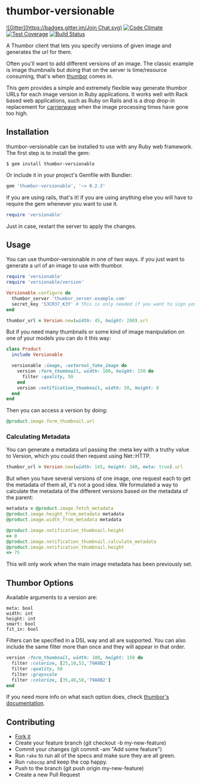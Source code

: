 thumbor-versionable
===================

[![Gitter](https://badges.gitter.im/Join Chat.svg)](https://gitter.im/vjustov/thumbor-versionable?utm_source=badge&utm_medium=badge&utm_campaign=pr-badge&utm_content=badge)
[![Code Climate](https://codeclimate.com/github/vjustov/thumbor-versionable/badges/gpa.svg)](https://codeclimate.com/github/vjustov/thumbor-versionable)
[![Test Coverage](https://codeclimate.com/github/vjustov/thumbor-versionable/badges/coverage.svg)](https://codeclimate.com/github/vjustov/thumbor-versionable)
[![Build Status](https://travis-ci.org/vjustov/thumbor-versionable.svg?branch=master)](https://travis-ci.org/vjustov/thumbor-versionable)

A Thumbor client that lets you specify versions of given image and generates the url for them.

Often you'll want to add different versions of an image. The classic example is image thumbnails but doing that on the server is time/resource consuming, that's when [thumbor](https://github.com/thumbor/thumbor) comes in.

This gem provides a simple and extremely flexible way generate thumbor URLs for each image version in Ruby applications. It works well with Rack based web applications, such as Ruby on Rails and is a drop drop-in replacement for [carrierwave](https://github.com/carrierwaveuploader/carrierwave) when the image processing times have gone too high.


## Installation

thumbor-versionable can be installed to use with any Ruby web framework. The first step is to install the gem:

    $ gem install thumbor-versionable

Or include it in your project's Gemfile with Bundler:

```ruby
gem 'thumbor-versionable', '~> 0.2.3'
```

If you are using rails, that's it! if you are using anything else you will have to require the gem whenever you want to use it.

```ruby
require 'versionable'
```

Just in case, restart the server to apply the changes.

## Usage

You can use thumbor-versionable in one of two ways. if you just want to generate a url of an image to use with thumbor.

```ruby
require 'versionable'
require 'versionable/version'

Versionable.configure do
  thumbor_server 'thumbor_server.example.com'
  secret_key 'S3CR37_K3Y' # This is only needed if you want to sign your requests.
end

thumbor_url = Version.new(width: 45, height: 200).url
```

But if you need many thumbnails or some kind of image manipulation on one of your models you can do it this way:

```ruby
class Product
  include Versionable

  versionable :image, :external_fake_image do
    version :form_thumbnail, width: 100, height: 150 do
      filter :quality, 50
    end
    version :notification_thumbnail, width: 50, height: 0
  end
end
```

Then you can access a version by doing:

```ruby
@product.image.form_thumbnail.url
```

### Calculating Metadata

You can generate a metadata url passing the :meta key with a truthy value to Version, which you could then request using Net::HTTP.

```ruby
thumbor_url = Version.new(width: 145, height: 340, meta: true).url
```

But when you have several versions of one image, one request each to get the metadata of them all, it's not a good idea. We formulated a way to calculate the metadata of the different versions based on the metadata of the parent:

```ruby
metadata = @product.image.fetch_metadata
@product.image.height_from_metadata metadata
@product.image.width_from_metadata metadata

@product.image.notification_thumbnail.height
=> 0
@product.image.notification_thumbnail.calculate_metadata
@product.image.notification_thumbnail.height
=> 75
```

This will only work when the main image metadata has been previously set.

## Thumbor Options

Available arguments to a version are:

    meta: bool
    width: int
    height: int
    smart: bool
    fit_in: bool

Filters can be specified in a DSL way and all are supported. You can also include the same filter more than once and they will appear in that order.

```ruby
version :form_thumbnail, width: 100, height: 150 do
  filter :colorize, [25,10,53,'79A8B2']
  filter :quality, 50
  filter :grayscale
  filter :colorize, [35,40,50,'79A8B2']
end
```

If you need more info on what each option does, check [thumbor's documentation](github.com/thumbor/thumbor/wiki).

## Contributing

- [Fork it](https://github.com/vjustov/thumbor-versionable)
- Create your feature branch (git checkout -b my-new-feature)
- Commit your changes (git commit -am "Add some feature")
- Run `rake` to run all of the specs and make sure they are all green.
- Run `rubocop` and keep the cop happy.
- Push to the branch (git push origin my-new-feature)
- Create a new Pull Request
